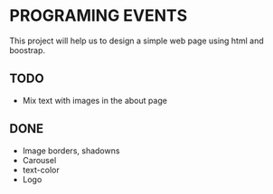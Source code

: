 # PROGRAMING EVENTS
This project will help us to design a simple web page using html and boostrap.
## TODO
- Mix text with images in the about page
## DONE
- Image borders, shadowns
- Carousel
- text-color
- Logo 